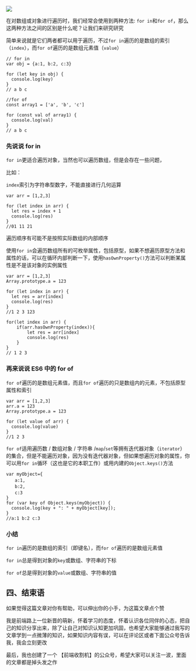 ![](https://p3-juejin.byteimg.com/tos-cn-i-k3u1fbpfcp/2599515cf5f346879f68ea4bbe41adc2~tplv-k3u1fbpfcp-zoom-in-crop-mark:1512:0:0:0.awebp)

在对数组或对象进行遍历时，我们经常会使用到两种方法: `for in`和`for of`，那么这两种方法之间的区别是什么呢？让我们来研究研究

简单来说就是它们两者都可以用于遍历，不过`for in`遍历的是数组的索引（`index`），而`for of`遍历的是数组元素值（`value`）

```
// for in
var obj = {a:1, b:2, c:3}
    
for (let key in obj) {
  console.log(key)
}
// a b c

//for of
const array1 = ['a', 'b', 'c']
 
for (const val of array1) {
  console.log(val)
}
// a b c
```

### 先说说 for in

`for in`更适合遍历对象，当然也可以遍历数组，但是会存在一些问题，

比如：

`index`索引为字符串型数字，不能直接进行几何运算

```
var arr = [1,2,3]
    
for (let index in arr) {
  let res = index + 1
  console.log(res)
}
//01 11 21
```

遍历顺序有可能不是按照实际数组的内部顺序

使用`for in`会遍历数组所有的可枚举属性，包括原型，如果不想遍历原型方法和属性的话，可以在循环内部判断一下，使用`hasOwnProperty()`方法可以判断某属性是不是该对象的实例属性

```
var arr = [1,2,3]
Array.prototype.a = 123
    
for (let index in arr) {
  let res = arr[index]
  console.log(res)
}
//1 2 3 123

for(let index in arr) {
    if(arr.hasOwnProperty(index)){
        let res = arr[index]
  		console.log(res)
    }
}
// 1 2 3
```

### 再来说说 ES6 中的 for of

`for of`遍历的是数组元素值，而且`for of`遍历的只是数组内的元素，不包括原型属性和索引

```
var arr = [1,2,3]
arr.a = 123
Array.prototype.a = 123
    
for (let value of arr) {
  console.log(value)
}
//1 2 3
```

`for of`适用遍历数 / 数组对象 / 字符串 /`map`/`set`等拥有迭代器对象（`iterator`）的集合，但是不能遍历对象，因为没有迭代器对象，但如果想遍历对象的属性，你可以用`for in`循环（这也是它的本职工作）或用内建的`Object.keys()`方法

```
var myObject={
　　a:1,
　　b:2,
　　c:3
}
for (var key of Object.keys(myObject)) {
  console.log(key + ": " + myObject[key]);
}
//a:1 b:2 c:3
```

### 小结

`for in`遍历的是数组的索引（即键名），而`for of`遍历的是数组元素值

`for in`总是得到对象的`key`或数组、字符串的下标

`for of`总是得到对象的`value`或数组、字符串的值

## 四、结束语

如果觉得这篇文章对你有帮助，可以伸出你的小手，为这篇文章点个赞

我是前端路上一位新晋的萌新，怀着学习的态度，怀着认识各位同伴的心态，把自己的知识分享出来，除了让自己对知识认知更加巩固，也希望大家能够通过我写的文章学到一点微薄的知识，如果知识内容有误，可以在评论区或者下面公众号告诉我，我会立刻更改

最后，我也创建了一个 【前端收割机】的公众号，希望大家可以关注一波，里面的文章都是掉头发之作
